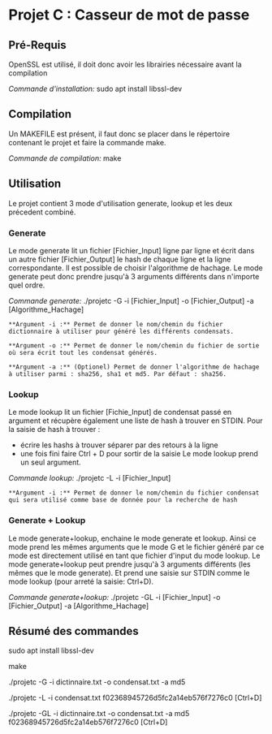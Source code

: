 # Projet C : Casseur de mot de passe

## Pré-Requis
OpenSSL est utilisé, il doit donc avoir les librairies nécessaire avant la compilation

_Commande d'installation:_ sudo apt install libssl-dev

## Compilation
Un MAKEFILE est présent, il faut donc se placer dans le répertoire contenant le projet et faire la commande make.

_Commande de compilation:_ make

## Utilisation
Le projet contient 3 mode d'utilisation generate, lookup et les deux précedent combiné.

### Generate
Le mode generate lit un fichier [Fichier_Input] ligne par ligne et écrit dans un autre fichier [Fichier_Output] le hash de chaque ligne et la ligne correspondante. Il est possible de choisir l'algorithme de hachage. 
Le mode generate peut donc prendre jusqu'à 3 arguments différents dans n'importe quel ordre.

_Commande generate:_ ./projetc -G -i [Fichier_Input] -o [Fichier_Output] -a [Algorithme_Hachage] 

    **Argument -i :** Permet de donner le nom/chemin du fichier dictionnaire à utiliser pour généré les différents condensats. 

    **Argument -o :** Permet de donner le nom/chemin du fichier de sortie où sera écrit tout les condensat générés.

    **Argument -a :** (Optionel) Permet de donner l'algorithme de hachage à utiliser parmi : sha256, sha1 et md5. Par défaut : sha256.

### Lookup
Le mode lookup lit un fichier [Fichie_Input] de condensat passé en argument et récupère également une liste de hash à trouver en STDIN. 
Pour la saisie de hash à trouver :
 - écrire les hashs à trouver séparer par des retours à la ligne
 - une fois fini faire Ctrl + D pour sortir de la saisie 
Le mode lookup prend un seul argument.

_Commande lookup:_ ./projetc -L -i [Fichier_Input]

    **Argument -i :** Permet de donner le nom/chemin du fichier condensat qui sera utilisé comme base de donnée pour la recherche de hash

### Generate + Lookup 
Le mode generate+lookup, enchaine le mode generate et lookup. Ainsi ce mode prend les mêmes arguments que le mode G et le fichier généré par ce mode est directement utilisé en tant que fichier d'input du mode lookup. 
Le mode generate+lookup peut prendre jusqu'à 3 arguments différents (les mêmes que le mode generate). Et prend une saisie sur STDIN comme le mode lookup (pour arreté la saisie: Ctrl+D).

_Commande generate+lookup:_ ./projetc -GL -i [Fichier_Input] -o [Fichier_Output] -a [Algorithme_Hachage] 

## Résumé des commandes

sudo apt install libssl-dev

make

./projetc -G -i dictinnaire.txt -o condensat.txt  -a md5

./projetc -L -i condensat.txt
f02368945726d5fc2a14eb576f7276c0
[Ctrl+D]

./projetc -GL -i dictinnaire.txt -o condensat.txt  -a md5
f02368945726d5fc2a14eb576f7276c0
[Ctrl+D]
